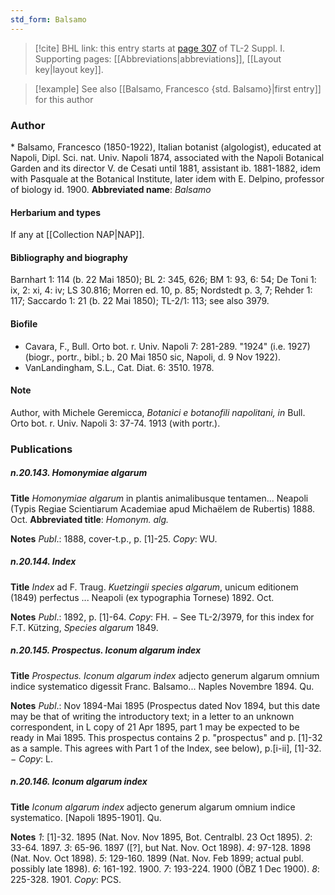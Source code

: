 ```yaml
---
std_form: Balsamo
---
```


> [!cite] BHL link: this entry starts at [page 307](https://www.biodiversitylibrary.org/page/33265034) of TL-2 Suppl. I.
> Supporting pages: [[Abbreviations|abbreviations]], [[Layout key|layout key]].

> [!example] See also [[Balsamo, Francesco {std. Balsamo}|first entry]] for this author

### Author

\* Balsamo, Francesco (1850-1922), Italian botanist (algologist), educated at Napoli, Dipl. Sci. nat. Univ. Napoli 1874, associated with the Napoli Botanical Garden and its director V. de Cesati until 1881, assistant ib. 1881-1882, idem with Pasquale at the Botanical Institute, later idem with E. Delpino, professor of biology id. 1900. 
**Abbreviated name**: *Balsamo*

#### Herbarium and types

If any at [[Collection NAP|NAP]].

#### Bibliography and biography

Barnhart 1: 114 (b. 22 Mai 1850); BL 2: 345, 626; BM 1: 93, 6: 54; De Toni 1: ix, 2: xi, 4: iv; LS 30.816; Morren ed. 10, p. 85; Nordstedt p. 3, 7; Rehder 1: 117; Saccardo 1: 21 (b. 22 Mai 1850); TL-2/1: 113; see also 3979.

#### Biofile

- Cavara, F., Bull. Orto bot. r. Univ. Napoli 7: 281-289. "1924" (i.e. 1927) (biogr., portr., bibl.; b. 20 Mai 1850 sic, Napoli, d. 9 Nov 1922).
- VanLandingham, S.L., Cat. Diat. 6: 3510. 1978.

#### Note

Author, with Michele Geremicca, *Botanici e botanofili napolitani, in* Bull. Orto bot.
r. Univ. Napoli 3: 37-74. 1913 (with portr.).

### Publications

##### n.20.143. Homonymiae algarum

**Title**
*Homonymiae algarum* in plantis animalibusque tentamen... Neapoli (Typis Regiae Scientiarum Academiae apud Michaëlem de Rubertis) 1888. Oct.
**Abbreviated title**: *Homonym. alg.*

**Notes**
*Publ*.: 1888, cover-t.p., p. \[1\]-25. *Copy*: WU.

##### n.20.144. Index

**Title**
*Index* ad F. Traug. *Kuetzingii species algarum*, unicum editionem (1849) perfectus ... Neapoli (ex typographia Tornese) 1892. Oct.

**Notes**
*Publ*.: 1892, p. \[1\]-64. *Copy*: FH. − See TL-2/3979, for this index for F.T. Kützing, *Species algarum* 1849.

##### n.20.145. Prospectus. Iconum algarum index

**Title**
*Prospectus. Iconum algarum index* adjecto generum algarum omnium indice systematico digessit Franc. Balsamo... Naples Novembre 1894. Qu.

**Notes**
*Publ*.: Nov 1894-Mai 1895 (Prospectus dated Nov 1894, but this date may be that of writing the introductory text; in a letter to an unknown correspondent, in L copy of 21 Apr 1895, part 1 may be expected to be ready in Mai 1895. This prospectus contains 2 p. "prospectus" and p. \[1\]-32 as a sample. This agrees with Part 1 of the Index, see below), p.\[i-ii\], \[1\]-32. − *Copy*: L.

##### n.20.146. Iconum algarum index

**Title**
*Iconum algarum index* adjecto generum algarum omnium indice systematico. \[Napoli 1895-1901\]. Qu.

**Notes**
*1*: \[1\]-32. 1895 (Nat. Nov. Nov 1895, Bot. Centralbl. 23 Oct 1895).
*2*: 33-64. 1897.
*3*: 65-96. 1897 (\[?\], but Nat. Nov. Oct 1898).
*4*: 97-128. 1898 (Nat. Nov. Oct 1898).
*5*: 129-160. 1899 (Nat. Nov. Feb 1899; actual publ. possibly late 1898).
*6*: 161-192. 1900.
*7*: 193-224. 1900 (ÖBZ 1 Dec 1900).
*8*: 225-328. 1901.
*Copy*: PCS.

